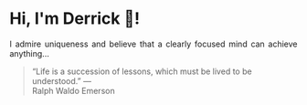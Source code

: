 # Hi, I'm Derrick 👋!
<p align="justify">I admire uniqueness and believe that a clearly focused mind can achieve anything...</p> 
<!-- #quote-start -->
<blockquote>&ldquo;Life is a succession of lessons, which must be lived to be understood.&rdquo; &mdash; <footer>Ralph Waldo Emerson</footer></blockquote>
<!-- #quote-end -->
